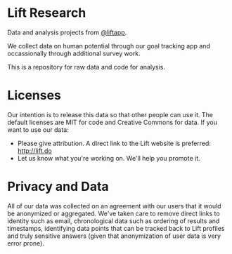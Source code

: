 Lift Research
=============

Data and analysis projects from [@liftapp](https://lift.do).

We collect data on human potential through our goal tracking app and occassionally through additional survey work.

This is a repository for raw data and code for analysis. 

# Licenses

Our intention is to release this data so that other people can use it. The default licenses are MIT for code and Creative Commons for data. If you want to use our data:

* Please give attribution. A direct link to the Lift website is preferred: http://lift.do
* Let us know what you're working on. We'll help you promote it.

# Privacy and Data

All of our data was collected on an agreement with our users that it would be anonymized or aggregated. We've taken care to remove direct links to identity such as email, chronological data such as ordering of results and timestamps, identifying data points that can be tracked back to Lift profiles and truly sensitive answers (given that anonymization of user data is very error prone).
